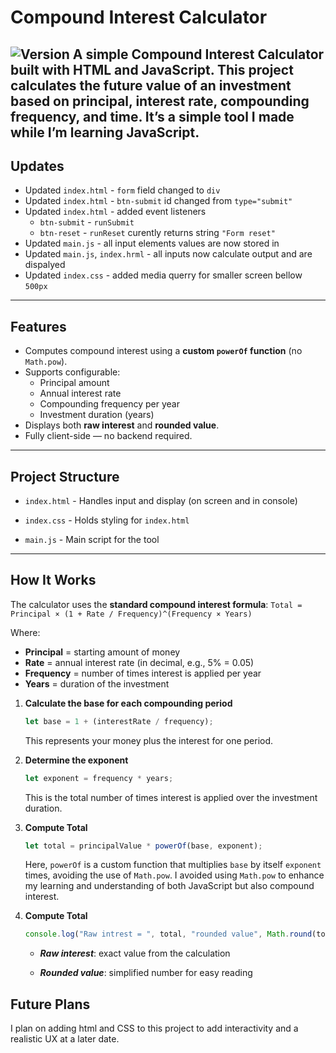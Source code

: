# Compound Interest Calculator 
![Version](https://img.shields.io/badge/version-1.0.3-blue)
A simple **Compound Interest Calculator** built with HTML and JavaScript. This project calculates the future value of an investment based on principal, interest rate, compounding frequency, and time. It’s a simple tool I made while I’m learning JavaScript.   
---
## Updates

- Updated `index.html` - `form` field changed to `div`
- Updated `index.html` - `btn-submit` id changed from `type="submit"`
- Updated `index.html` - added event listeners
	- `btn-submit` - `runSubmit`
	- `btn-reset` - `runReset` curently returns string `"Form reset"`
- Updated `main.js` - all input elements values are now stored in
- Updated `main.js`, `index.hrml` - all inputs now calculate output and are dispalyed
- Updated `index.css` - added media querry for smaller screen bellow `500px`


---

## Features

- Computes compound interest using a **custom `powerOf` function** (no `Math.pow`).  
- Supports configurable:
	- Principal amount  
    - Annual interest rate  
    - Compounding frequency per year  
    - Investment duration (years)  
- Displays both **raw interest** and **rounded value**.  
- Fully client-side — no backend required.  

---

## Project Structure
- `index.html` - Handles input and display (on screen and in console)

- `index.css` - Holds styling for `index.html`

- `main.js` - Main script for the tool

---
## How It Works

The calculator uses the **standard compound interest formula**:
`Total = Principal × (1 + Rate / Frequency)^(Frequency × Years)`

Where:  
- **Principal** = starting amount of money  
- **Rate** = annual interest rate (in decimal, e.g., 5% = 0.05)  
- **Frequency** = number of times interest is applied per year  
- **Years** = duration of the investment

1. **Calculate the base for each compounding period**  
    ```javascript
    let base = 1 + (interestRate / frequency);
    ```
	This represents your money plus the interest for one 		period.

2. **Determine the exponent** 
	```javascript
	let exponent = frequency * years;
	```
	This is the total number of times interest is applied over the investment duration.

3. **Compute Total** 
	```javascript
	let total = principalValue * powerOf(base, exponent);
	```
	Here, `powerOf` is a custom function that multiplies `base` by itself `exponent` times, avoiding the use of `Math.pow`. I avoided using `Math.pow` to enhance my learning and understanding of both JavaScript but also compound interest. 

4. **Compute Total** 
	```javascript
	console.log("Raw intrest = ", total, "rounded value", Math.round(total));
	```
	-   ***Raw interest***: exact value from the calculation
    
	-   ***Rounded value***: simplified number for easy reading

## Future Plans

I plan on adding html and CSS to this project to add interactivity and a realistic UX at a later date. 